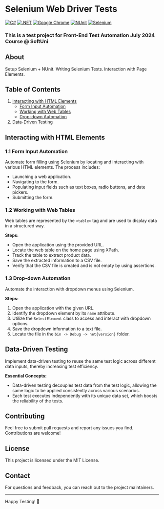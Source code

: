 # Selenium Web Driver Tests

[![C#](https://img.shields.io/badge/Made%20with-C%23-239120.svg)](https://learn.microsoft.com/en-us/dotnet/csharp/)
[![.NET](https://img.shields.io/badge/.NET-5C2D91.svg)](https://dotnet.microsoft.com/)
[![Google Chrome](https://img.shields.io/badge/tested%20on-Google%20Chrome-4285F4.svg)](https://www.google.com/chrome/)
[![NUnit](https://img.shields.io/badge/tested%20with-NUnit-22B2B0.svg)](https://nunit.org/)
[![Selenium](https://img.shields.io/badge/tested%20with-Selenium-43B02A.svg)](https://www.selenium.dev/)

### This is a test project for Front-End Test Automation July 2024 Course @ SoftUni

## About
Setup Selenium + NUnit. Writing Selenium Tests. Interaction with Page Elements.

## Table of Contents

1. [Interacting with HTML Elements](#interacting-with-html-elements)
   - [Form Input Automation](#form-input-automation)
   - [Working with Web Tables](#working-with-web-tables)
   - [Drop-down Automation](#drop-down-automation)
2. [Data-Driven Testing](#data-driven-testing)

## Interacting with HTML Elements

### 1.1 Form Input Automation
Automate form filling using Selenium by locating and interacting with various HTML elements. The process includes:

- Launching a web application.
- Navigating to the form.
- Populating input fields such as text boxes, radio buttons, and date pickers.
- Submitting the form.

### 1.2 Working with Web Tables

Web tables are represented by the `<table>` tag and are used to display data in a structured way.

**Steps:**

- Open the application using the provided URL.
- Locate the web table on the home page using XPath.
- Track the table to extract product data.
- Save the extracted information to a CSV file.
- Verify that the CSV file is created and is not empty by using assertions.

### 1.3 Drop-down Automation

Automate the interaction with dropdown menus using Selenium.

**Steps:**

1. Open the application with the given URL.
2. Identify the dropdown element by its `name` attribute.
3. Utilize the `SelectElement` class to access and interact with dropdown options.
4. Save the dropdown information to a text file.
5. Locate the file in the `bin -> Debug -> net{version}` folder.

## Data-Driven Testing

Implement data-driven testing to reuse the same test logic across different data inputs, thereby increasing test efficiency.

**Essential Concepts:**

- Data-driven testing decouples test data from the test logic, allowing the same logic to be applied consistently across various scenarios.
- Each test executes independently with its unique data set, which boosts the reliability of the tests.

## Contributing

Feel free to submit pull requests and report any issues you find. Contributions are welcome!

## License

This project is licensed under the MIT License.

## Contact

For questions and feedback, you can reach out to the project maintainers.

---

Happy Testing! 🚀

